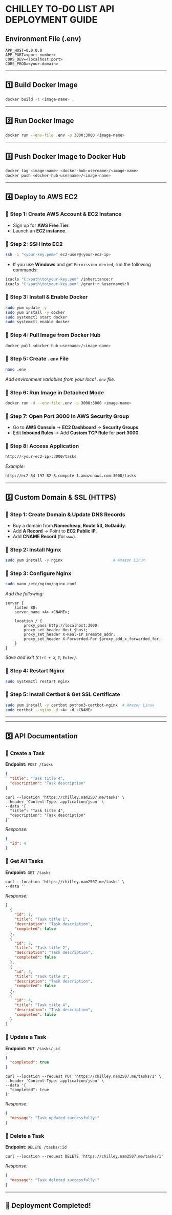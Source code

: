 # **CHILLEY TO-DO LIST API DEPLOYMENT GUIDE**

## **Environment File (.env)**
```env
APP_HOST=0.0.0.0
APP_PORT=<port number>
CORS_DEV=<localhost:port>
CORS_PROD=<your-domain>
```

---

## **1️⃣ Build Docker Image**
```sh
docker build -t <image-name> .
```

---

## **2️⃣ Run Docker Image**
```sh
docker run --env-file .env -p 3000:3000 <image-name>
```

---

## **3️⃣ Push Docker Image to Docker Hub**
```sh
docker tag <image-name> <docker-hub-username>/<image-name>
docker push <docker-hub-username>/<image-name>
```

---

## **4️⃣ Deploy to AWS EC2**
### 🔹 **Step 1: Create AWS Account & EC2 Instance**
- Sign up for **AWS Free Tier**.
- Launch an **EC2 instance**.

### 🔹 **Step 2: SSH into EC2**
```sh
ssh -i "<your-key.pem>" ec2-user@<your-ec2-ip>
```
- If you use **Windows** and get `Permission denied`, run the following commands:
```sh
icacls "C:\path\to\your-key.pem" /inheritance:r
icacls "C:\path\to\your-key.pem" /grant:r %username%:R
```

### 🔹 **Step 3: Install & Enable Docker**
```sh
sudo yum update -y
sudo yum install -y docker
sudo systemctl start docker
sudo systemctl enable docker
```

### 🔹 **Step 4: Pull Image from Docker Hub**
```sh
docker pull <docker-hub-username>/<image-name>
```

### 🔹 **Step 5: Create `.env` File**
```sh
nano .env
```
_Add environment variables from your local `.env` file._

### 🔹 **Step 6: Run Image in Detached Mode**
```sh
docker run -d --env-file .env -p 3000:3000 <image-name>
```

### 🔹 **Step 7: Open Port 3000 in AWS Security Group**
- Go to **AWS Console** → **EC2 Dashboard** → **Security Groups**.
- Edit **Inbound Rules** → Add **Custom TCP Rule** for **port 3000**.

### 🔹 **Step 8: Access Application**
```sh
http://<your-ec2-ip>:3000/tasks
```
_Example:_
```sh
http://ec2-54-197-82-8.compute-1.amazonaws.com:3000/tasks
```

---

## **5️⃣ Custom Domain & SSL (HTTPS)**
### 🔹 **Step 1: Create Domain & Update DNS Records**
- Buy a domain from **Namecheap, Route 53, GoDaddy**.
- Add **A Record** → Point to **EC2 Public IP**.
- Add **CNAME Record** (for `www`).

### 🔹 **Step 2: Install Nginx**
```sh
sudo yum install -y nginx                      # Amazon Linux
```

### 🔹 **Step 3: Configure Nginx**
```sh
sudo nano /etc/nginx/nginx.conf
```
_Add the following:_
```nginx
server {
    listen 80;
    server_name <A> <CNAME>;

    location / {
        proxy_pass http://localhost:3000;
        proxy_set_header Host $host;
        proxy_set_header X-Real-IP $remote_addr;
        proxy_set_header X-Forwarded-For $proxy_add_x_forwarded_for;
    }
}
```
_Save and exit (`Ctrl + X`, `Y`, `Enter`)._

### 🔹 **Step 4: Restart Nginx**
```sh
sudo systemctl restart nginx
```

### 🔹 **Step 5: Install Certbot & Get SSL Certificate**
```sh
sudo yum install -y certbot python3-certbot-nginx  # Amazon Linux
sudo certbot --nginx -d <A> -d <CNAME>
```
---

---

## **5️⃣ API Documentation**
### 🔹 **Create a Task**
**Endpoint:** `POST /tasks`
```json
{
  "title": "Task title 4",
  "description": "Task description"
}
```

```curl
curl --location 'https://chilley.nam2507.me/tasks' \
--header 'Content-Type: application/json' \
--data '{
  "title": "Task title 4",
  "description": "Task description"
}'
```

_Response:_
```json
{
  "id": 4
}
```

### 🔹 **Get All Tasks**
**Endpoint:** `GET /tasks`

```curl
curl --location 'https://chilley.nam2507.me/tasks' \
--data ''
```

_Response:_
```json
[
  {
    "id": 1,
    "title": "Task title 1",
    "description": "Task description",
    "completed": false
  },
  {
    "id": 2,
    "title": "Task title 2",
    "description": "Task description",
    "completed": false
  },
  {
    "id": 3,
    "title": "Task title 3",
    "description": "Task description",
    "completed": false
  },
  {
    "id": 4,
    "title": "Task title 4",
    "description": "Task description",
    "completed": false
  }
]
```

### 🔹 **Update a Task**
**Endpoint:** `PUT /tasks/:id`
```json
{
  "completed": true
}
```

```curl
curl --location --request PUT 'https://chilley.nam2507.me/tasks/1' \
--header 'Content-Type: application/json' \
--data '{
  "completed": true
}'
```

_Response:_
```json
{
  "message": "Task updated successfully!"
}
```

### 🔹 **Delete a Task**
**Endpoint:** `DELETE /tasks/:id`

```curl
curl --location --request DELETE 'https://chilley.nam2507.me/tasks/1'
```

_Response:_
```json
{
  "message": "Task deleted successfully!"
}
```

---


## **🎉 Deployment Completed!**



